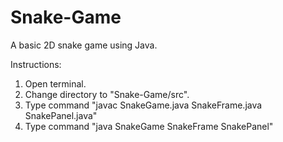 # Snake-Game
A basic 2D snake game using Java.

Instructions:
1.	Open terminal.
2.	Change directory to "Snake-Game/src".
3.	Type command "javac SnakeGame.java SnakeFrame.java SnakePanel.java"
4.	Type command "java SnakeGame SnakeFrame SnakePanel"
